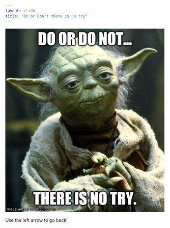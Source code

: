 ```yaml
---
layout: slide
title: "Do or Don't there is no try"
---
```


![Yoda quote](https://github.com/MattSonnati/github-slideshow/blob/master/_posts/3zuyta.jpg "Yoda Quote")

Use the left arrow to go back!
